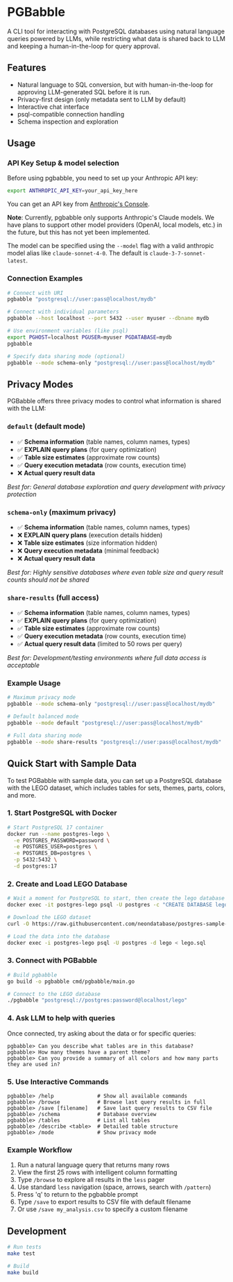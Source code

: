 # PGBabble

A CLI tool for interacting with PostgreSQL databases using natural language queries powered by LLMs, while restricting what data is shared back to LLM and keeping a human-in-the-loop for query approval.

## Features

- Natural language to SQL conversion, but with human-in-the-loop for approving LLM-generated SQL before it is run.
- Privacy-first design (only metadata sent to LLM by default)
- Interactive chat interface
- psql-compatible connection handling
- Schema inspection and exploration

## Usage

### API Key Setup & model selection

Before using pgbabble, you need to set up your Anthropic API key:

```bash
export ANTHROPIC_API_KEY=your_api_key_here
```

You can get an API key from [Anthropic's Console](https://console.anthropic.com/).

**Note**: Currently, pgbabble only supports Anthropic's Claude models. We have plans to support other model providers (OpenAI, local models, etc.) in the future, but this has not yet been implemented.

The model can be specified using the `--model` flag with a valid anthropic model alias like `claude-sonnet-4-0`. The default is `claude-3-7-sonnet-latest`.

### Connection Examples

```bash
# Connect with URI
pgbabble "postgresql://user:pass@localhost/mydb"

# Connect with individual parameters
pgbabble --host localhost --port 5432 --user myuser --dbname mydb

# Use environment variables (like psql)
export PGHOST=localhost PGUSER=myuser PGDATABASE=mydb
pgbabble

# Specify data sharing mode (optional)
pgbabble --mode schema-only "postgresql://user:pass@localhost/mydb"
```

## Privacy Modes

PGBabble offers three privacy modes to control what information is shared with the LLM:

### `default` (default mode)
- ✅ **Schema information** (table names, column names, types)
- ✅ **EXPLAIN query plans** (for query optimization)
- ✅ **Table size estimates** (approximate row counts)
- ✅ **Query execution metadata** (row counts, execution time)
- ❌ **Actual query result data**

*Best for: General database exploration and query development with privacy protection*

### `schema-only` (maximum privacy)
- ✅ **Schema information** (table names, column names, types)
- ❌ **EXPLAIN query plans** (execution details hidden)
- ❌ **Table size estimates** (size information hidden)
- ❌ **Query execution metadata** (minimal feedback)
- ❌ **Actual query result data**

*Best for: Highly sensitive databases where even table size and query result counts should not be shared*

### `share-results` (full access)
- ✅ **Schema information** (table names, column names, types)
- ✅ **EXPLAIN query plans** (for query optimization)
- ✅ **Table size estimates** (approximate row counts)
- ✅ **Query execution metadata** (row counts, execution time)
- ✅ **Actual query result data** (limited to 50 rows per query)

*Best for: Development/testing environments where full data access is acceptable*

### Example Usage
```bash
# Maximum privacy mode
pgbabble --mode schema-only "postgresql://user:pass@localhost/mydb"

# Default balanced mode
pgbabble --mode default "postgresql://user:pass@localhost/mydb"

# Full data sharing mode
pgbabble --mode share-results "postgresql://user:pass@localhost/mydb"
```

## Quick Start with Sample Data

To test PGBabble with sample data, you can set up a PostgreSQL database with the LEGO dataset, which includes tables for sets, themes, parts, colors, and more.


### 1. Start PostgreSQL with Docker

```bash
# Start PostgreSQL 17 container
docker run --name postgres-lego \
  -e POSTGRES_PASSWORD=password \
  -e POSTGRES_USER=postgres \
  -e POSTGRES_DB=postgres \
  -p 5432:5432 \
  -d postgres:17
```

### 2. Create and Load LEGO Database

```bash
# Wait a moment for PostgreSQL to start, then create the lego database
docker exec -it postgres-lego psql -U postgres -c "CREATE DATABASE lego;"

# Download the LEGO dataset
curl -O https://raw.githubusercontent.com/neondatabase/postgres-sample-dbs/main/lego.sql

# Load the data into the database
docker exec -i postgres-lego psql -U postgres -d lego < lego.sql
```

### 3. Connect with PGBabble

```bash
# Build pgbabble
go build -o pgbabble cmd/pgbabble/main.go

# Connect to the LEGO database
./pgbabble "postgresql://postgres:password@localhost/lego"
```

### 4. Ask LLM to help with queries

Once connected, try asking about the data or for specific queries:
```
pgbabble> Can you describe what tables are in this database?
pgbabble> How many themes have a parent theme?
pgbabble> Can you provide a summary of all colors and how many parts they are used in?
```

### 5. Use Interactive Commands
```
pgbabble> /help              # Show all available commands
pgbabble> /browse            # Browse last query results in full
pgbabble> /save [filename]   # Save last query results to CSV file
pgbabble> /schema            # Database overview
pgbabble> /tables            # List all tables
pgbabble> /describe <table>  # Detailed table structure
pgbabble> /mode              # Show privacy mode
```

### Example Workflow
1. Run a natural language query that returns many rows
2. View the first 25 rows with intelligent column formatting
3. Type `/browse` to explore all results in the `less` pager
4. Use standard `less` navigation (space, arrows, search with `/pattern`)
5. Press 'q' to return to the pgbabble prompt
6. Type `/save` to export results to CSV file with default filename
7. Or use `/save my_analysis.csv` to specify a custom filename

## Development

```bash
# Run tests
make test

# Build
make build
```
